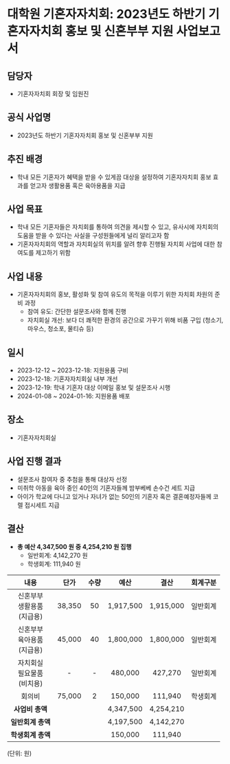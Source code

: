 대학원 기혼자자치회: 2023년도 하반기 기혼자자치회 홍보 및 신혼부부 지원 사업보고서
===

## 담당자
- 기혼자자치회 회장 및 임원진

## 공식 사업명
- 2023년도 하반기 기혼자자치회 홍보 및 신혼부부 지원

## 추진 배경
- 학내 모든 기혼자가 혜택을 받을 수 있게끔 대상을 설정하여 기혼자자치회 홍보 효과를 얻고자 생활용품 혹은 육아용품을 지급

## 사업 목표
- 학내 모든 기혼자들은 자치회를 통하여 의견을 제시할 수 있고, 유사시에 자치회의 도움을 받을 수 있다는 사실을 구성원들에게 널리 알리고자 함
- 기혼자자치회의 역할과 자치회실의 위치를 알려 향후 진행될 자치회 사업에 대한 참여도를 제고하기 위함

## 사업 내용
- 기혼자자치회의 홍보, 활성화 및 참여 유도의 목적을 이루기 위한 자치회 차원의 준비 과정
	- 참여 유도: 간단한 설문조사와 함께 진행
	- 자치회실 개선: 보다 더 쾌적한 환경의 공간으로 가꾸기 위해 비품 구입 (청소기, 마우스, 청소포, 물티슈 등)

## 일시 
-  2023-12-12 ~ 2023-12-18: 지원용품 구비
-  2023-12-18: 기혼자자치회실 내부 개선
-  2023-12-19: 학내 기혼자 대상 이메일 홍보 및 설문조사 시행
-  2024-01-08 ~ 2024-01-16: 지원용품 배포

## 장소 
- 기혼자자치회실

## 사업 진행 결과 
- 설문조사 참여자 중 추첨을 통해 대상자 선정
- 미취학 아동을 육아 중인 40인의 기혼자들께 밤부베베 손수건 세트 지급
- 아이가 학교에 다니고 있거나 자녀가 없는 50인의 기혼자 혹은 결혼예정자들께 코렐 접시세트 지급

## 결산
- **총 예산 4,347,500 원 중 4,254,210 원 집행**
    - 일반회계: 4,142,270 원
    - 학생회계: 111,940 원

|   **내용**  |   **단가**  |   **수량**  |   **예산**  |   **결산**  |   **회계구분**  |
|:---:|:---:|:---:|:---:|:---:|:---:|
|   신혼부부 <br> 생활용품 <br> (지급용)  | 38,350 | 50 |   1,917,500  |   1,915,000  |  일반회계  |
|   신혼부부 <br> 육아용품 <br> (지급용)  | 45,000 | 40 |   1,800,000  |   1,800,000  |  일반회계  |
|   자치회실 <br> 필요물품 <br> (비치용)  |    -   | -  |     480,000  |   427,270  |  일반회계  |
|   회의비  | 75,000 |  2  |   150,000  |   111,940  |   학생회계  |
|  **사업비 총액**  |     |     |  4,347,500  |  4,254,210  |     |
| **일반회계 총액** |     |     |  4,197,500  |  4,142,270  |     |
| **학생회계 총액** |     |     |  150,000  |  111,940   |     |

(단위: 원)
